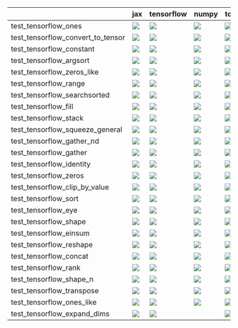 |                                   | jax                                                                                                                                                                                    | tensorflow                                                                                                                                                                             | numpy                                                                                                                                                                                  | torch                                                                                                                                                                                  |
|:----------------------------------|:---------------------------------------------------------------------------------------------------------------------------------------------------------------------------------------|:---------------------------------------------------------------------------------------------------------------------------------------------------------------------------------------|:---------------------------------------------------------------------------------------------------------------------------------------------------------------------------------------|:---------------------------------------------------------------------------------------------------------------------------------------------------------------------------------------|
| test_tensorflow_ones              | <a href="https://github.com/unifyai/ivy/actions/runs/3793377538/jobs/6450430145" rel="noopener noreferrer" target="_blank"><img src=https://img.shields.io/badge/-success-success></a> | <a href="https://github.com/unifyai/ivy/actions/runs/3789562876/jobs/6443430848" rel="noopener noreferrer" target="_blank"><img src=https://img.shields.io/badge/-success-success></a> | <a href="https://github.com/unifyai/ivy/actions/runs/3792208596/jobs/6448217065" rel="noopener noreferrer" target="_blank"><img src=https://img.shields.io/badge/-success-success></a> | <a href="https://github.com/unifyai/ivy/actions/runs/3774000949/jobs/6415848113" rel="noopener noreferrer" target="_blank"><img src=https://img.shields.io/badge/-success-success></a> |
| test_tensorflow_convert_to_tensor | <a href="https://github.com/unifyai/ivy/actions/runs/3782378724/jobs/6430069751" rel="noopener noreferrer" target="_blank"><img src=https://img.shields.io/badge/-success-success></a> | <a href="https://github.com/unifyai/ivy/actions/runs/3795904989/jobs/6455483693" rel="noopener noreferrer" target="_blank"><img src=https://img.shields.io/badge/-success-success></a> | <a href="https://github.com/unifyai/ivy/actions/runs/3776255996/jobs/6419419686" rel="noopener noreferrer" target="_blank"><img src=https://img.shields.io/badge/-success-success></a> | <a href="https://github.com/unifyai/ivy/actions/runs/3781566386/jobs/6428551147" rel="noopener noreferrer" target="_blank"><img src=https://img.shields.io/badge/-success-success></a> |
| test_tensorflow_constant          | <a href="https://github.com/unifyai/ivy/actions/runs/3787482025/jobs/6439326637" rel="noopener noreferrer" target="_blank"><img src=https://img.shields.io/badge/-success-success></a> | <a href="https://github.com/unifyai/ivy/actions/runs/3794027300/jobs/6451712233" rel="noopener noreferrer" target="_blank"><img src=https://img.shields.io/badge/-success-success></a> | <a href="https://github.com/unifyai/ivy/actions/runs/3790324218/jobs/6444858646" rel="noopener noreferrer" target="_blank"><img src=https://img.shields.io/badge/-success-success></a> | <a href="https://github.com/unifyai/ivy/actions/runs/3705656883/jobs/6279888496" rel="noopener noreferrer" target="_blank"><img src=https://img.shields.io/badge/-success-success></a> |
| test_tensorflow_argsort           | <a href="https://github.com/unifyai/ivy/actions/runs/3783347309/jobs/6431818298" rel="noopener noreferrer" target="_blank"><img src=https://img.shields.io/badge/-success-success></a> | <a href="https://github.com/unifyai/ivy/actions/runs/3784548471/jobs/6433938762" rel="noopener noreferrer" target="_blank"><img src=https://img.shields.io/badge/-success-success></a> | <a href="https://github.com/unifyai/ivy/actions/runs/3771359122/jobs/6411720990" rel="noopener noreferrer" target="_blank"><img src=https://img.shields.io/badge/-success-success></a> | <a href="https://github.com/unifyai/ivy/actions/runs/3794658308/jobs/6452960639" rel="noopener noreferrer" target="_blank"><img src=https://img.shields.io/badge/-success-success></a> |
| test_tensorflow_zeros_like        | <a href="https://github.com/unifyai/ivy/actions/runs/3795904989/jobs/6455483693" rel="noopener noreferrer" target="_blank"><img src=https://img.shields.io/badge/-success-success></a> | <a href="https://github.com/unifyai/ivy/actions/runs/3788092296/jobs/6440517876" rel="noopener noreferrer" target="_blank"><img src=https://img.shields.io/badge/-success-success></a> | <a href="https://github.com/unifyai/ivy/actions/runs/3795612529/jobs/6454899295" rel="noopener noreferrer" target="_blank"><img src=https://img.shields.io/badge/-success-success></a> | <a href="https://github.com/unifyai/ivy/actions/runs/3791729303/jobs/6447372934" rel="noopener noreferrer" target="_blank"><img src=https://img.shields.io/badge/-success-success></a> |
| test_tensorflow_range             | <a href="https://github.com/unifyai/ivy/actions/runs/3784739227/jobs/6434273296" rel="noopener noreferrer" target="_blank"><img src=https://img.shields.io/badge/-success-success></a> | <a href="https://github.com/unifyai/ivy/actions/runs/3789820056/jobs/6443927071" rel="noopener noreferrer" target="_blank"><img src=https://img.shields.io/badge/-success-success></a> | <a href="https://github.com/unifyai/ivy/actions/runs/3795904989/jobs/6455483693" rel="noopener noreferrer" target="_blank"><img src=https://img.shields.io/badge/-success-success></a> | <a href="https://github.com/unifyai/ivy/actions/runs/3783801795/jobs/6432627354" rel="noopener noreferrer" target="_blank"><img src=https://img.shields.io/badge/-success-success></a> |
| test_tensorflow_searchsorted      | <a href="https://github.com/unifyai/ivy/actions/runs/3783801795/jobs/6432627354" rel="noopener noreferrer" target="_blank"><img src=https://img.shields.io/badge/-success-success></a> | <a href="https://github.com/unifyai/ivy/actions/runs/3789562876/jobs/6443430848" rel="noopener noreferrer" target="_blank"><img src=https://img.shields.io/badge/-success-success></a> | <a href="https://github.com/unifyai/ivy/actions/runs/3791293454/jobs/6446618989" rel="noopener noreferrer" target="_blank"><img src=https://img.shields.io/badge/-success-success></a> | <a href="https://github.com/unifyai/ivy/actions/runs/3786203212/jobs/6436885141" rel="noopener noreferrer" target="_blank"><img src=https://img.shields.io/badge/-success-success></a> |
| test_tensorflow_fill              | <a href="https://github.com/unifyai/ivy/actions/runs/3794334351/jobs/6452298474" rel="noopener noreferrer" target="_blank"><img src=https://img.shields.io/badge/-failure-red></a>     | <a href="https://github.com/unifyai/ivy/actions/runs/3768584639/jobs/6407130573" rel="noopener noreferrer" target="_blank"><img src=https://img.shields.io/badge/-failure-red></a>     | <a href="https://github.com/unifyai/ivy/actions/runs/3796444745/jobs/6456543140" rel="noopener noreferrer" target="_blank"><img src=https://img.shields.io/badge/-failure-red></a>     | <a href="https://github.com/unifyai/ivy/actions/runs/3780145827/jobs/6425988417" rel="noopener noreferrer" target="_blank"><img src=https://img.shields.io/badge/-failure-red></a>     |
| test_tensorflow_stack             | <a href="https://github.com/unifyai/ivy/actions/runs/3785660494/jobs/6435882847" rel="noopener noreferrer" target="_blank"><img src=https://img.shields.io/badge/-success-success></a> | <a href="https://github.com/unifyai/ivy/actions/runs/3705656883/jobs/6279885672" rel="noopener noreferrer" target="_blank"><img src=https://img.shields.io/badge/-success-success></a> | <a href="https://github.com/unifyai/ivy/actions/runs/3790077510/jobs/6444408821" rel="noopener noreferrer" target="_blank"><img src=https://img.shields.io/badge/-success-success></a> | <a href="https://github.com/unifyai/ivy/actions/runs/3790324218/jobs/6444858646" rel="noopener noreferrer" target="_blank"><img src=https://img.shields.io/badge/-success-success></a> |
| test_tensorflow_squeeze_general   | <a href="https://github.com/unifyai/ivy/actions/runs/3758625297/jobs/6387188289" rel="noopener noreferrer" target="_blank"><img src=https://img.shields.io/badge/-success-success></a> | <a href="https://github.com/unifyai/ivy/actions/runs/3795612529/jobs/6454899295" rel="noopener noreferrer" target="_blank"><img src=https://img.shields.io/badge/-success-success></a> | <a href="https://github.com/unifyai/ivy/actions/runs/3787778379/jobs/6439888271" rel="noopener noreferrer" target="_blank"><img src=https://img.shields.io/badge/-success-success></a> | <a href="https://github.com/unifyai/ivy/actions/runs/3779864161/jobs/6425470853" rel="noopener noreferrer" target="_blank"><img src=https://img.shields.io/badge/-success-success></a> |
| test_tensorflow_gather_nd         | <a href="https://github.com/unifyai/ivy/actions/runs/3786203212/jobs/6436885141" rel="noopener noreferrer" target="_blank"><img src=https://img.shields.io/badge/-failure-red></a>     | <a href="https://github.com/unifyai/ivy/actions/runs/3793677926/jobs/6451022212" rel="noopener noreferrer" target="_blank"><img src=https://img.shields.io/badge/-success-success></a> | <a href="https://github.com/unifyai/ivy/actions/runs/3773205004/jobs/6414537532" rel="noopener noreferrer" target="_blank"><img src=https://img.shields.io/badge/-failure-red></a>     | <a href="https://github.com/unifyai/ivy/actions/runs/3784023444/jobs/6432993489" rel="noopener noreferrer" target="_blank"><img src=https://img.shields.io/badge/-success-success></a> |
| test_tensorflow_gather            | <a href="https://github.com/unifyai/ivy/actions/runs/3771141857/jobs/6411376264" rel="noopener noreferrer" target="_blank"><img src=https://img.shields.io/badge/-success-success></a> | <a href="https://github.com/unifyai/ivy/actions/runs/3783110413/jobs/6431390863" rel="noopener noreferrer" target="_blank"><img src=https://img.shields.io/badge/-success-success></a> | <a href="https://github.com/unifyai/ivy/actions/runs/3765702304/jobs/6401452832" rel="noopener noreferrer" target="_blank"><img src=https://img.shields.io/badge/-success-success></a> | <a href="https://github.com/unifyai/ivy/actions/runs/3747009663/jobs/6362837306" rel="noopener noreferrer" target="_blank"><img src=https://img.shields.io/badge/-failure-red></a>     |
| test_tensorflow_identity          | <a href="https://github.com/unifyai/ivy/actions/runs/3705735196/jobs/6280055989" rel="noopener noreferrer" target="_blank"><img src=https://img.shields.io/badge/-success-success></a> | <a href="https://github.com/unifyai/ivy/actions/runs/3786834848/jobs/6438086207" rel="noopener noreferrer" target="_blank"><img src=https://img.shields.io/badge/-success-success></a> | <a href="https://github.com/unifyai/ivy/actions/runs/3792749046/jobs/6449213821" rel="noopener noreferrer" target="_blank"><img src=https://img.shields.io/badge/-success-success></a> | <a href="https://github.com/unifyai/ivy/actions/runs/3791109039/jobs/6446285181" rel="noopener noreferrer" target="_blank"><img src=https://img.shields.io/badge/-success-success></a> |
| test_tensorflow_zeros             | <a href="https://github.com/unifyai/ivy/actions/runs/3790553616/jobs/6445255907" rel="noopener noreferrer" target="_blank"><img src=https://img.shields.io/badge/-success-success></a> | <a href="https://github.com/unifyai/ivy/actions/runs/3786511117/jobs/6437477079" rel="noopener noreferrer" target="_blank"><img src=https://img.shields.io/badge/-success-success></a> | <a href="https://github.com/unifyai/ivy/actions/runs/3794334351/jobs/6452298474" rel="noopener noreferrer" target="_blank"><img src=https://img.shields.io/badge/-success-success></a> | <a href="https://github.com/unifyai/ivy/actions/runs/3786203212/jobs/6436885141" rel="noopener noreferrer" target="_blank"><img src=https://img.shields.io/badge/-success-success></a> |
| test_tensorflow_clip_by_value     | <a href="https://github.com/unifyai/ivy/actions/runs/3794658308/jobs/6452960639" rel="noopener noreferrer" target="_blank"><img src=https://img.shields.io/badge/-success-success></a> | <a href="https://github.com/unifyai/ivy/actions/runs/3779864161/jobs/6425470853" rel="noopener noreferrer" target="_blank"><img src=https://img.shields.io/badge/-success-success></a> | <a href="https://github.com/unifyai/ivy/actions/runs/3794334351/jobs/6452298474" rel="noopener noreferrer" target="_blank"><img src=https://img.shields.io/badge/-success-success></a> | <a href="https://github.com/unifyai/ivy/actions/runs/3754997724/jobs/6379697158" rel="noopener noreferrer" target="_blank"><img src=https://img.shields.io/badge/-success-success></a> |
| test_tensorflow_sort              | <a href="https://github.com/unifyai/ivy/actions/runs/3788092296/jobs/6440517876" rel="noopener noreferrer" target="_blank"><img src=https://img.shields.io/badge/-success-success></a> | <a href="https://github.com/unifyai/ivy/actions/runs/3756206980/jobs/6382018741" rel="noopener noreferrer" target="_blank"><img src=https://img.shields.io/badge/-success-success></a> | <a href="https://github.com/unifyai/ivy/actions/runs/3768584639/jobs/6407130573" rel="noopener noreferrer" target="_blank"><img src=https://img.shields.io/badge/-success-success></a> | <a href="https://github.com/unifyai/ivy/actions/runs/3795325207/jobs/6454332715" rel="noopener noreferrer" target="_blank"><img src=https://img.shields.io/badge/-success-success></a> |
| test_tensorflow_eye               | <a href="https://github.com/unifyai/ivy/actions/runs/3796444745/jobs/6456543140" rel="noopener noreferrer" target="_blank"><img src=https://img.shields.io/badge/-success-success></a> | <a href="https://github.com/unifyai/ivy/actions/runs/3782617480/jobs/6430497177" rel="noopener noreferrer" target="_blank"><img src=https://img.shields.io/badge/-success-success></a> | <a href="https://github.com/unifyai/ivy/actions/runs/3796173901/jobs/6456015041" rel="noopener noreferrer" target="_blank"><img src=https://img.shields.io/badge/-success-success></a> | <a href="https://github.com/unifyai/ivy/actions/runs/3791956195/jobs/6447753224" rel="noopener noreferrer" target="_blank"><img src=https://img.shields.io/badge/-success-success></a> |
| test_tensorflow_shape             | <a href="https://github.com/unifyai/ivy/actions/runs/3792459121/jobs/6448671965" rel="noopener noreferrer" target="_blank"><img src=https://img.shields.io/badge/-success-success></a> | <a href="https://github.com/unifyai/ivy/actions/runs/3793677926/jobs/6451022212" rel="noopener noreferrer" target="_blank"><img src=https://img.shields.io/badge/-success-success></a> | <a href="https://github.com/unifyai/ivy/actions/runs/3790077510/jobs/6444408821" rel="noopener noreferrer" target="_blank"><img src=https://img.shields.io/badge/-success-success></a> | <a href="https://github.com/unifyai/ivy/actions/runs/3793377538/jobs/6450430145" rel="noopener noreferrer" target="_blank"><img src=https://img.shields.io/badge/-success-success></a> |
| test_tensorflow_einsum            | <a href="https://github.com/unifyai/ivy/actions/runs/3762227681/jobs/6394727941" rel="noopener noreferrer" target="_blank"><img src=https://img.shields.io/badge/-success-success></a> | <a href="https://github.com/unifyai/ivy/actions/runs/3793377538/jobs/6450430145" rel="noopener noreferrer" target="_blank"><img src=https://img.shields.io/badge/-success-success></a> | <a href="https://github.com/unifyai/ivy/actions/runs/3791956195/jobs/6447753224" rel="noopener noreferrer" target="_blank"><img src=https://img.shields.io/badge/-success-success></a> | <a href="https://github.com/unifyai/ivy/actions/runs/3789820056/jobs/6443927071" rel="noopener noreferrer" target="_blank"><img src=https://img.shields.io/badge/-success-success></a> |
| test_tensorflow_reshape           | <a href="https://github.com/unifyai/ivy/actions/runs/3789018197/jobs/6442371686" rel="noopener noreferrer" target="_blank"><img src=https://img.shields.io/badge/-success-success></a> | <a href="https://github.com/unifyai/ivy/actions/runs/3705735196/jobs/6280055989" rel="noopener noreferrer" target="_blank"><img src=https://img.shields.io/badge/-success-success></a> | <a href="https://github.com/unifyai/ivy/actions/runs/3784023444/jobs/6432993489" rel="noopener noreferrer" target="_blank"><img src=https://img.shields.io/badge/-success-success></a> | <a href="https://github.com/unifyai/ivy/actions/runs/3783578729/jobs/6432235305" rel="noopener noreferrer" target="_blank"><img src=https://img.shields.io/badge/-success-success></a> |
| test_tensorflow_concat            | <a href="https://github.com/unifyai/ivy/actions/runs/3779610458/jobs/6425012327" rel="noopener noreferrer" target="_blank"><img src=https://img.shields.io/badge/-success-success></a> | <a href="https://github.com/unifyai/ivy/actions/runs/3787135268/jobs/6438654063" rel="noopener noreferrer" target="_blank"><img src=https://img.shields.io/badge/-success-success></a> | <a href="https://github.com/unifyai/ivy/actions/runs/3775252941/jobs/6417819406" rel="noopener noreferrer" target="_blank"><img src=https://img.shields.io/badge/-success-success></a> | <a href="https://github.com/unifyai/ivy/actions/runs/3752617793/jobs/6374979178" rel="noopener noreferrer" target="_blank"><img src=https://img.shields.io/badge/-success-success></a> |
| test_tensorflow_rank              | <a href="https://github.com/unifyai/ivy/actions/runs/3790324218/jobs/6444858646" rel="noopener noreferrer" target="_blank"><img src=https://img.shields.io/badge/-success-success></a> | <a href="https://github.com/unifyai/ivy/actions/runs/3790553616/jobs/6445255907" rel="noopener noreferrer" target="_blank"><img src=https://img.shields.io/badge/-success-success></a> | <a href="https://github.com/unifyai/ivy/actions/runs/3795325207/jobs/6454332715" rel="noopener noreferrer" target="_blank"><img src=https://img.shields.io/badge/-success-success></a> | <a href="https://github.com/unifyai/ivy/actions/runs/3785915651/jobs/6436339111" rel="noopener noreferrer" target="_blank"><img src=https://img.shields.io/badge/-success-success></a> |
| test_tensorflow_shape_n           | <a href="https://github.com/unifyai/ivy/actions/runs/3794658308/jobs/6452960639" rel="noopener noreferrer" target="_blank"><img src=https://img.shields.io/badge/-success-success></a> | <a href="https://github.com/unifyai/ivy/actions/runs/3781606079/jobs/6428630678" rel="noopener noreferrer" target="_blank"><img src=https://img.shields.io/badge/-success-success></a> | <a href="https://github.com/unifyai/ivy/actions/runs/3793677926/jobs/6451022212" rel="noopener noreferrer" target="_blank"><img src=https://img.shields.io/badge/-success-success></a> | <a href="https://github.com/unifyai/ivy/actions/runs/3786511117/jobs/6437477079" rel="noopener noreferrer" target="_blank"><img src=https://img.shields.io/badge/-success-success></a> |
| test_tensorflow_transpose         | <a href="https://github.com/unifyai/ivy/actions/runs/3792459121/jobs/6448671965" rel="noopener noreferrer" target="_blank"><img src=https://img.shields.io/badge/-success-success></a> | <a href="https://github.com/unifyai/ivy/actions/runs/3793377538/jobs/6450430145" rel="noopener noreferrer" target="_blank"><img src=https://img.shields.io/badge/-success-success></a> | <a href="https://github.com/unifyai/ivy/actions/runs/3790324218/jobs/6444858646" rel="noopener noreferrer" target="_blank"><img src=https://img.shields.io/badge/-success-success></a> | <a href="https://github.com/unifyai/ivy/actions/runs/3777014832/jobs/6420613892" rel="noopener noreferrer" target="_blank"><img src=https://img.shields.io/badge/-success-success></a> |
| test_tensorflow_ones_like         | <a href="https://github.com/unifyai/ivy/actions/runs/3791956195/jobs/6447753224" rel="noopener noreferrer" target="_blank"><img src=https://img.shields.io/badge/-success-success></a> | <a href="https://github.com/unifyai/ivy/actions/runs/3785915651/jobs/6436339111" rel="noopener noreferrer" target="_blank"><img src=https://img.shields.io/badge/-success-success></a> | <a href="https://github.com/unifyai/ivy/actions/runs/3705656883/jobs/6279905255" rel="noopener noreferrer" target="_blank"><img src=https://img.shields.io/badge/-success-success></a> | <a href="https://github.com/unifyai/ivy/actions/runs/3794989619/jobs/6453635794" rel="noopener noreferrer" target="_blank"><img src=https://img.shields.io/badge/-success-success></a> |
| test_tensorflow_expand_dims       | <a href="https://github.com/unifyai/ivy/actions/runs/3772848697/jobs/6414002374" rel="noopener noreferrer" target="_blank"><img src=https://img.shields.io/badge/-failure-red></a>     | <a href="https://github.com/unifyai/ivy/actions/runs/3783347309/jobs/6431818298" rel="noopener noreferrer" target="_blank"><img src=https://img.shields.io/badge/-success-success></a> |                                                                                                                                                                                        | <a href="https://github.com/unifyai/ivy/actions/runs/3782378724/jobs/6430069751" rel="noopener noreferrer" target="_blank"><img src=https://img.shields.io/badge/-success-success></a> |